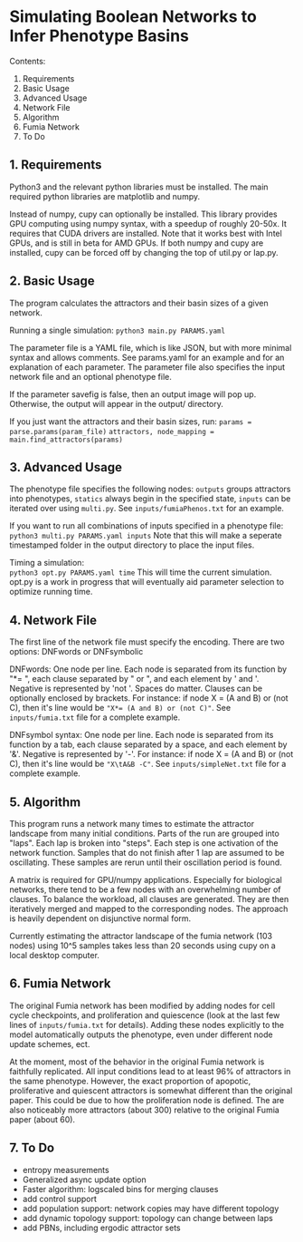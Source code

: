
# Simulating Boolean Networks to Infer Phenotype Basins 


Contents:
1. Requirements
2. Basic Usage 
3. Advanced Usage
4. Network File
5. Algorithm 
6. Fumia Network
7. To Do


## 1. Requirements

Python3 and the relevant python libraries must be installed. The main required python libraries are matplotlib and numpy.

Instead of numpy, cupy can optionally be installed. This library provides GPU computing using numpy syntax, with a speedup of roughly 20-50x. It requires that CUDA drivers are installed. Note that it works best with Intel GPUs, and is still in beta for AMD GPUs. If both numpy and cupy are installed, cupy can be forced off by changing the top of util.py or lap.py.


## 2. Basic Usage

The program calculates the attractors and their basin sizes of a given network.

Running a single simulation:
	`python3 main.py PARAMS.yaml`

The parameter file is a YAML file, which is like JSON, but with more minimal syntax and allows comments. See params.yaml for an example and for an explanation of each parameter. The parameter file also specifies the input network file and an optional phenotype file. 

If the parameter savefig is false, then an output image will pop up. Otherwise, the output will appear in the output/ directory.

If you just want the attractors and their basin sizes, run:
	`params = parse.params(param_file)`
	`attractors, node_mapping = main.find_attractors(params)`


## 3. Advanced Usage

The phenotype file specifies the following nodes: `outputs` groups attractors into phenotypes, `statics` always begin in the specified state, `inputs` can be iterated over using `multi.py`. See `inputs/fumiaPhenos.txt` for an example. 

If you want to run all combinations of inputs specified in a phenotype file:
	`python3 multi.py PARAMS.yaml inputs`
	Note that this will make a seperate timestamped folder in the output directory to place the input files.  

Timing a simulation:  
	`python3 opt.py PARAMS.yaml time`
	This will time the current simulation. opt.py is a work in progress that will eventually aid parameter selection to optimize running time.


## 4. Network File

The first line of the network file must specify the encoding. There are two options: DNFwords or DNFsymbolic

DNFwords:
One node per line. Each node is separated from its function by "\*= ", each clause separated by " or ", and each element by ' and '. Negative is represented by 'not '. Spaces do matter. Clauses can be optionally enclosed by brackets. 
For instance: if node X = (A and B) or (not C), then it's line would be `"X*= (A and B) or (not C)"`. See `inputs/fumia.txt` file for a complete example.

DNFsymbol syntax:
One node per line. Each node is separated from its function by a tab, each clause separated by a space, and each element by '&'. Negative is represented by '-'. 
For instance: if node X = (A and B) or (not C), then it's line would be `"X\tA&B -C"`. See `inputs/simpleNet.txt` file for a complete example.


## 5. Algorithm 

This program runs a network many times to estimate the attractor landscape from many initial conditions. Parts of the run are grouped into "laps". Each lap is broken into "steps". Each step is one activation of the network function. Samples that do not finish after 1 lap are assumed to be oscillating. These samples are rerun until their oscillation period is found.  

A matrix is required for GPU/numpy applications. Especially for biological networks, there tend to be a few nodes with an overwhelming number of clauses. To balance the workload, all clauses are generated. They are then iteratively merged and mapped to the corresponding nodes. The approach is heavily dependent on disjunctive normal form. 

Currently estimating the attractor landscape of the fumia network (103 nodes) using 10^5 samples takes less than 20 seconds using cupy on a local desktop computer.


## 6. Fumia Network

The original Fumia network has been modified by adding nodes for cell cycle checkpoints, and proliferation and quiescence (look at the last few lines of `inputs/fumia.txt` for details). Adding these nodes explicitly to the model automatically outputs the phenotype, even under different node update schemes, ect. 

At the moment, most of the behavior in the original Fumia network is faithfully replicated. All input conditions lead to at least 96% of attractors in the same phenotype. However, the exact proportion of apopotic, proliferative and quiescent attractors is somewhat different than the original paper. This could be due to how the proliferation node is defined. The are also noticeably more attractors (about 300) relative to the original Fumia paper (about 60).


## 7. To Do
- entropy measurements
- Generalized async update option
- Faster algorithm: logscaled bins for merging clauses
- add control support
- add population support: network copies may have different topology
- add dynamic topology support: topology can change between laps
- add PBNs, including ergodic attractor sets
